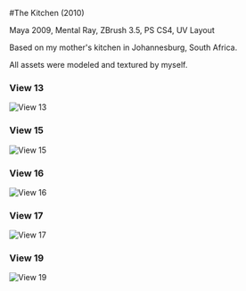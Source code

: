 #The Kitchen (2010)

Maya 2009, Mental Ray, ZBrush 3.5, PS CS4, UV Layout

Based on my mother's kitchen in Johannesburg, South Africa.

All assets were modeled and textured by myself.

### View 13

![View 13](https://raw.githubusercontent.com/ustasb/renderings/master/the_kitchen/view_13.jpg)

### View 15

![View 15](https://raw.githubusercontent.com/ustasb/renderings/master/the_kitchen/view_15.jpg)

### View 16

![View 16](https://raw.githubusercontent.com/ustasb/renderings/master/the_kitchen/view_16.jpg)

### View 17

![View 17](https://raw.githubusercontent.com/ustasb/renderings/master/the_kitchen/view_17.jpg)

### View 19

![View 19](https://raw.githubusercontent.com/ustasb/renderings/master/the_kitchen/view_19.jpg)
